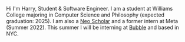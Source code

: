 Hi I'm Harry, Student & Software Engineer. I am a student at Williams College majoring in Computer Science and Philosophy (expected graduation: 2025). I am also a 
[Neo Scholar](https://neo.com/) and a former intern at Meta (Summer 2022). This summer I will be interning at [Bubble](https://bubble.io/) and based in NYC.
